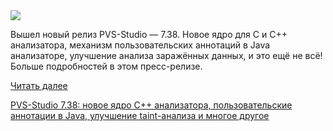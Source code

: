 <!--2025-08-14 13:51:56-->
<div class="yb">
  <div class="rss habr"><img src="https://habrastorage.org/getpro/habr/upload_files/3ec/9ca/78e/3ec9ca78e96c44f795e03cefda5d6a18.png" /><p>Вышел новый релиз PVS-Studio — 7.38. Новое ядро для C и C++ анализатора, механизм пользовательских аннотаций в Java анализаторе, улучшение анализа заражённых данных, и это ещё не всё! Больше подробностей в этом пресс-релизе.</p> <a href="https://habr.com/ru/articles/937244/#habracut">Читать далее</a> <p class="titl"><a href="https://habr.com/ru/companies/pvs-studio/news/937244/?utm_source=habrahabr&utm_medium=rss&utm_campaign=937244">PVS-Studio 7.38: новое ядро C++ анализатора, пользовательские аннотации в Java, улучшение taint-анализа и многое другое</a></p></div>
</div>
